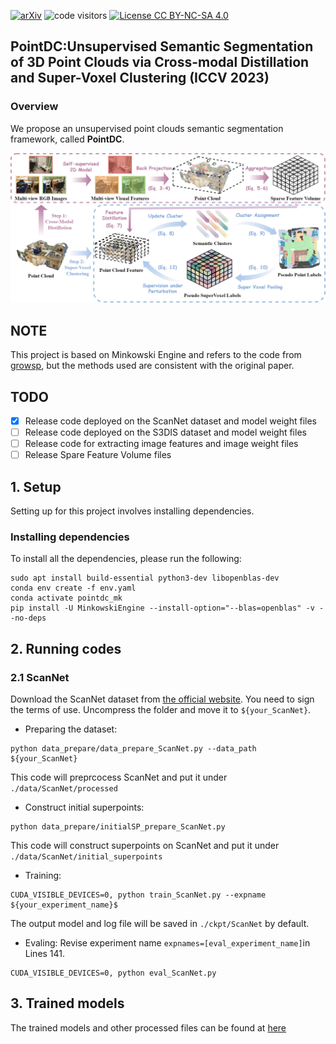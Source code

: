 [![arXiv](https://img.shields.io/badge/arXiv-2304.08965-b31b1b.svg)](https://arxiv.org/abs/2304.08965)
![code visitors](https://visitor-badge.glitch.me/badge?page_id=vLAR-group/GrowSP)
[![License CC BY-NC-SA 4.0](https://img.shields.io/badge/license-CC4.0-blue.svg)](https://creativecommons.org/licenses/by-nc-sa/4.0/legalcode)

## PointDC:Unsupervised Semantic Segmentation of 3D Point Clouds via Cross-modal Distillation and Super-Voxel Clustering (ICCV 2023)

### Overview

We propose an unsupervised point clouds semantic segmentation framework, called  **PointDC**.

<p align="center">
<img src="figs/framework.jpg" alt="drawing" width=800/>
</p>

## NOTE
 This project is based on Minkowski Engine and refers to the code from [growsp](https://github.com/vLAR-group/GrowSP), but the methods used are consistent with the original paper.

## TODO
- [x] Release code deployed on the ScanNet dataset and model weight files
- [ ] Release code deployed on the S3DIS dataset and model weight files
- [ ] Release code for extracting image features and image weight files
- [ ] Release Spare Feature Volume files

## 1. Setup
Setting up for this project involves installing dependencies. 

### Installing dependencies
To install all the dependencies, please run the following:
```shell script
sudo apt install build-essential python3-dev libopenblas-dev
conda env create -f env.yaml
conda activate pointdc_mk
pip install -U MinkowskiEngine --install-option="--blas=openblas" -v --no-deps
```
## 2. Running codes
### 2.1 ScanNet
Download the ScanNet dataset from [the official website](http://kaldir.vc.in.tum.de/scannet_benchmark/documentation). 
You need to sign the terms of use. Uncompress the folder and move it to 
`${your_ScanNet}`.

- Preparing the dataset:
```shell script
python data_prepare/data_prepare_ScanNet.py --data_path ${your_ScanNet}
```
This code will preprcocess ScanNet and put it under `./data/ScanNet/processed`

- Construct initial superpoints:
```shell script
python data_prepare/initialSP_prepare_ScanNet.py
```
This code will construct superpoints on ScanNet and put it under `./data/ScanNet/initial_superpoints`

- Training:
```shell script
CUDA_VISIBLE_DEVICES=0, python train_ScanNet.py --expname ${your_experiment_name}$
```
The output model and log file will be saved in `./ckpt/ScanNet` by default.

- Evaling:
Revise experiment name ```expnames=[eval_experiment_name]```in Lines 141. 
```shell script
CUDA_VISIBLE_DEVICES=0, python eval_ScanNet.py
```

## 3. Trained models
The trained models and other processed files can be found at [here](https://pan.baidu.com/s/1ibxoq3HyxRJa3KrnPafCWw?pwd=6666)
